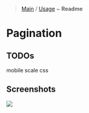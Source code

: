 > [Main](../../../readme.md) / [Usage](usage.md) ~ **Readme**

# Pagination

## TODOs 
mobile scale css   

## Screenshots
![](https://github.com/krsln/NgLootBox/raw/master/LootBox/Pagination/Screenshots/Pagination_2020-01-27.png) 
